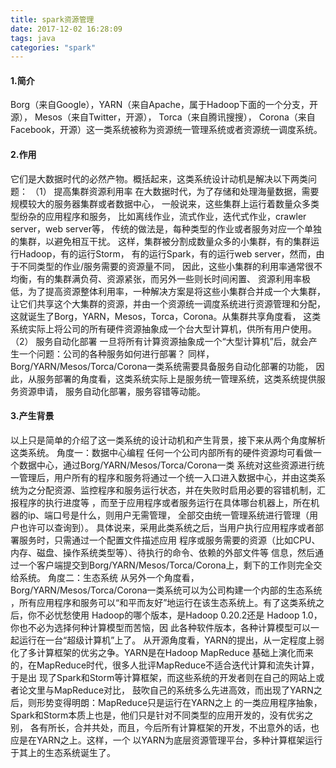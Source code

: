 ```yaml
---
title: spark资源管理
date: 2017-12-02 16:28:09
tags: java
categories: "spark"
---
```

#### 1.简介
Borg（来自Google），YARN（来自Apache，属于Hadoop下面的一个分支，开源），
Mesos（来自Twitter，开源），
Torca（来自腾讯搜搜），
Corona（来自Facebook，开源）这一类系统被称为资源统一管理系统或者资源统一调度系统。
#### 2.作用
它们是大数据时代的必然产物。概括起来，这类系统设计动机是解决以下两类问题：
（1） 提高集群资源利用率
在大数据时代，为了存储和处理海量数据，需要规模较大的服务器集群或者数据中心，
一般说来，这些集群上运行着数量众多类型纷杂的应用程序和服务，
比如离线作业，流式作业，迭代式作业，crawler server，web server等，
传统的做法是，每种类型的作业或者服务对应一个单独的集群，以避免相互干扰。
这样，集群被分割成数量众多的小集群，有的集群运行Hadoop，有的运行Storm，
有的运行Spark，有的运行web server，然而，由于不同类型的作业/服务需要的资源量不同，
因此，这些小集群的利用率通常很不均衡，有的集群满负荷、资源紧张，而另外一些则长时间闲置、
资源利用率极低，为了提高资源整体利用率，一种解决方案是将这些小集群合并成一个大集群，
让它们共享这个大集群的资源，并由一个资源统一调度系统进行资源管理和分配，
这就诞生了Borg，YARN，Mesos，Torca，Corona。从集群共享角度看，
这类系统实际上将公司的所有硬件资源抽象成一个台大型计算机，供所有用户使用。
（2） 服务自动化部署
一旦将所有计算资源抽象成一个“大型计算机”后，就会产生一个问题：公司的各种服务如何进行部署？
同样，Borg/YARN/Mesos/Torca/Corona一类系统需要具备服务自动化部署的功能，
因此，从服务部署的角度看，这类系统实际上是服务统一管理系统，这类系统提供服务资源申请，
服务自动化部署，服务容错等动能。
#### 3.产生背景
以上只是简单的介绍了这一类系统的设计动机和产生背景，接下来从两个角度解析这类系统。
角度一：数据中心编程
任何一个公司内部所有的硬件资源均可看做一个数据中心，通过Borg/YARN/Mesos/Torca/Corona一类
系统对这些资源进行统一管理后，用户所有的程序和服务将通过一个统一入口进入数据中心，并由这类系
统为之分配资源、监控程序和服务运行状态，并在失败时启用必要的容错机制，汇报程序的执行进度等
，而至于应用程序或者服务运行在具体哪台机器上，所在机器的ip、端口号是什么，则用户无需管理，
全部交由统一管理系统进行管理（用户也许可以查询到）。
具体说来，采用此类系统之后，当用户执行应用程序或者部署服务时，只需通过一个配置文件描述应用
程序或服务需要的资源（比如CPU、内存、磁盘、操作系统类型等）、待执行的命令、依赖的外部文件等
信息，然后通过一个客户端提交到Borg/YARN/Mesos/Torca/Corona上，剩下的工作则完全交给系统。
角度二：生态系统
从另外一个角度看，Borg/YARN/Mesos/Torca/Corona一类系统可以为公司构建一个内部的生态系统
，所有应用程序和服务可以“和平而友好”地运行在该生态系统上。有了这类系统之后，你不必忧愁使用
Hadoop的哪个版本，是Hadoop 0.20.2还是 Hadoop 1.0，你也不必为选择何种计算模型而苦恼，因
此各种软件版本，各种计算模型可以一起运行在一台“超级计算机”上了。
从开源角度看，YARN的提出，从一定程度上弱化了多计算框架的优劣之争。YARN是在Hadoop MapReduce
基础上演化而来的，在MapReduce时代，很多人批评MapReduce不适合迭代计算和流失计算，于是出
现了Spark和Storm等计算框架，而这些系统的开发者则在自己的网站上或者论文里与MapReduce对比，
鼓吹自己的系统多么先进高效，而出现了YARN之后，则形势变得明朗：MapReduce只是运行在YARN之上
的一类应用程序抽象，Spark和Storm本质上也是，他们只是针对不同类型的应用开发的，没有优劣之别，
各有所长，合并共处，而且，今后所有计算框架的开发，不出意外的话，也应是在YARN之上。这样，一个
以YARN为底层资源管理平台，多种计算框架运行于其上的生态系统诞生了。